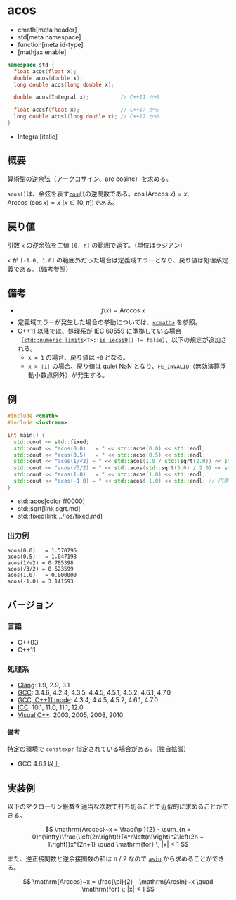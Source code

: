 # acos
* cmath[meta header]
* std[meta namespace]
* function[meta id-type]
* [mathjax enable]

```cpp
namespace std {
  float acos(float x);
  double acos(double x);
  long double acos(long double x);

  double acos(Integral x);          // C++11 から

  float acosf(float x);             // C++17 から
  long double acosl(long double x); // C++17 から
}
```
* Integral[italic]

## 概要
算術型の逆余弦（アークコサイン、arc cosine）を求める。

`acos()`は、余弦を表す[`cos()`](cos.md)の逆関数である。$\cos(\mathrm{Arccos}~x) = x$、$\mathrm{Arccos}~(\cos x) = x ~ (x \in [0, \pi])$である。


## 戻り値
引数 `x` の逆余弦を主値 `[0, π]` の範囲で返す。（単位はラジアン）

`x` が `[-1.0, 1.0]` の範囲外だった場合は定義域エラーとなり、戻り値は処理系定義である。（備考参照）


## 備考
- $$ f(x) = \mathrm{Arccos}~ x $$
- 定義域エラーが発生した場合の挙動については、[`<cmath>`](../cmath.md) を参照。
- C++11 以降では、処理系が IEC 60559 に準拠している場合（[`std::numeric_limits`](../limits/numeric_limits.md)`<T>::`[`is_iec559`](../limits/numeric_limits/is_iec559.md)`() != false`）、以下の規定が追加される。
	- `x = 1` の場合、戻り値は `+0` となる。
	- `x > |1|` の場合、戻り値は quiet NaN となり、[`FE_INVALID`](../cfenv/fe_invalid.md)（無効演算浮動小数点例外）が発生する。


## 例
```cpp example
#include <cmath>
#include <iostream>

int main() {
  std::cout << std::fixed;
  std::cout << "acos(0.0)   = " << std::acos(0.0) << std::endl;
  std::cout << "acos(0.5)   = " << std::acos(0.5) << std::endl;
  std::cout << "acos(1/√2) = " << std::acos(1.0 / std::sqrt(2.0)) << std::endl;
  std::cout << "acos(√3/2) = " << std::acos(std::sqrt(3.0) / 2.0) << std::endl;
  std::cout << "acos(1.0)   = " << std::acos(1.0) << std::endl;
  std::cout << "acos(-1.0) = " << std::acos(-1.0) << std::endl; // 円周率
}
```
* std::acos[color ff0000]
* std::sqrt[link sqrt.md]
* std::fixed[link ../ios/fixed.md]

### 出力例
```
acos(0.0)   = 1.570796
acos(0.5)   = 1.047198
acos(1/√2) = 0.785398
acos(√3/2) = 0.523599
acos(1.0)   = 0.000000
acos(-1.0) = 3.141593
```

## バージョン


### 言語
- C++03
- C++11

### 処理系
- [Clang](/implementation.md#clang): 1.9, 2.9, 3.1
- [GCC](/implementation.md#gcc): 3.4.6, 4.2.4, 4.3.5, 4.4.5, 4.5.1, 4.5.2, 4.6.1, 4.7.0
- [GCC, C++11 mode](/implementation.md#gcc): 4.3.4, 4.4.5, 4.5.2, 4.6.1, 4.7.0
- [ICC](/implementation.md#icc): 10.1, 11.0, 11.1, 12.0
- [Visual C++](/implementation.md#visual_cpp): 2003, 2005, 2008, 2010

#### 備考
特定の環境で `constexpr` 指定されている場合がある。（独自拡張）

- GCC 4.6.1 以上


## 実装例
以下のマクローリン級数を適当な次数で打ち切ることで近似的に求めることができる。

$$ \mathrm{Arccos}~x = \frac{\pi}{2} - \sum_{n = 0}^{\infty}\frac{\left(2n\right)!}{4^n\left(n!\right)^2\left(2n + 1\right)}x^{2n+1} \quad \mathrm{for} \; |x| < 1 $$


また、逆正接関数と逆余接関数の和は π / 2 なので [`asin`](asin.md) から求めることができる。

$$ \mathrm{Arccos}~x = \frac{\pi}{2} - \mathrm{Arcsin}~x \quad \mathrm{for} \; |x| < 1 $$
